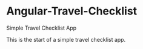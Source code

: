# Angular-Travel-Checklist
Simple Travel Checklist App


This is the start of a simple travel checklist app.

